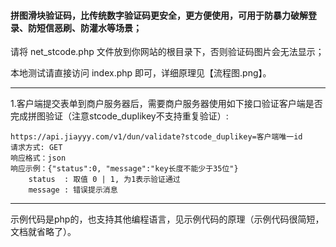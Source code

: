 #### 拼图滑块验证码，比传统数字验证码更安全，更方便使用，可用于防暴力破解登录、防短信恶刷、防灌水等场景；

请将 net_stcode.php 文件放到你网站的根目录下，否则验证码图片会无法显示；

本地测试请直接访问 index.php 即可，详细原理见【流程图.png】。

****

1.客户端提交表单到商户服务器后，需要商户服务器使用如下接口验证客户端是否完成拼图验证（注意stcode_duplikey不支持重复验证）: 

```
https://api.jiayyy.com/v1/dun/validate?stcode_duplikey=客户端唯一id
请求方式: GET
响应格式：json
响应示例：{"status":0, "message":"key长度不能少于35位"}
	status	: 取值 0 | 1, 为1表示验证通过
	message	: 错误提示消息
```

****

示例代码是php的，也支持其他编程语言，见示例代码的原理（示例代码很简短，文档就省略了）。
